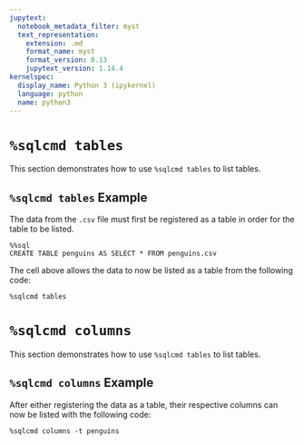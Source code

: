 ```yaml
---
jupytext:
  notebook_metadata_filter: myst
  text_representation:
    extension: .md
    format_name: myst
    format_version: 0.13
    jupytext_version: 1.14.4
kernelspec:
  display_name: Python 3 (ipykernel)
  language: python
  name: python3
---
```


# `%sqlcmd tables`

This section demonstrates how to use `%sqlcmd tables` to list tables.

## `%sqlcmd tables` Example

The data from the `.csv` file must first be registered as a table in order for the table to be listed.

```{code-cell} ipython3
%%sql
CREATE TABLE penguins AS SELECT * FROM penguins.csv
```

The cell above allows the data to now be listed as a table from the following code:

```{code-cell} ipython3
%sqlcmd tables
```
# `%sqlcmd columns`

This section demonstrates how to use `%sqlcmd tables` to list tables.

## `%sqlcmd columns` Example

After either registering the data as a table, their respective columns can now be listed with the following code:

```{code-cell} ipython3
%sqlcmd columns -t penguins
```

